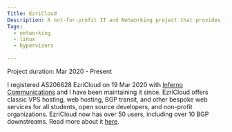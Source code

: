 ```yaml
---
Title: EzriCloud
Description: A not-for-profit IT and Networking project that provides free hosting and BGP upstream to students and open-source projects. With over 50 users and 10 BGP downstreams, It offers VPS and web Hosting, BGP transit, and other bespoke web services for students, open source developers, and non-profit organizations.
Tags:
  - networking
  - linux
  - hypervisors

---
```


Project duration: Mar 2020 - Present

I registered AS206628 EzriCloud on 19 Mar 2020 with [Inferno
Communications](https://infernocomms.com/) and I have been maintaining it since.
EzriCloud offers classic VPS hosting, web hosting, BGP transit, and other bespoke
web services for all students, open source developers, and non-profit
organizations. EzriCloud now has over 50 users, including over 10 BGP downstreams.
Read more about it [here](https://as206628.net).
